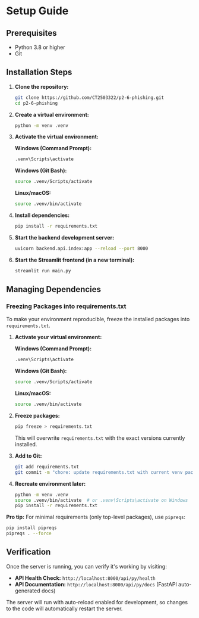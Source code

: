 # Setup Guide

## Prerequisites

- Python 3.8 or higher
- Git

## Installation Steps

1. **Clone the repository:**

   ```bash
   git clone https://github.com/CT2503322/p2-6-phishing.git
   cd p2-6-phishing
   ```

2. **Create a virtual environment:**

   ```bash
   python -m venv .venv
   ```

3. **Activate the virtual environment:**

   **Windows (Command Prompt):**

   ```bash
   .venv\Scripts\activate
   ```

   **Windows (Git Bash):**

   ```bash
   source .venv/Scripts/activate
   ```

   **Linux/macOS:**

   ```bash
   source .venv/bin/activate
   ```

4. **Install dependencies:**

   ```bash
   pip install -r requirements.txt
   ```

5. **Start the backend development server:**

   ```bash
   uvicorn backend.api.index:app --reload --port 8000
   ```

6. **Start the Streamlit frontend (in a new terminal):**

   ```bash
   streamlit run main.py
   ```

## Managing Dependencies

### Freezing Packages into requirements.txt

To make your environment reproducible, freeze the installed packages into `requirements.txt`.

1. **Activate your virtual environment:**

   **Windows (Command Prompt):**

   ```bash
   .venv\Scripts\activate
   ```

   **Windows (Git Bash):**

   ```bash
   source .venv/Scripts/activate
   ```

   **Linux/macOS:**

   ```bash
   source .venv/bin/activate
   ```

2. **Freeze packages:**

   ```bash
   pip freeze > requirements.txt
   ```

   This will overwrite `requirements.txt` with the exact versions currently installed.

3. **Add to Git:**

   ```bash
   git add requirements.txt
   git commit -m "chore: update requirements.txt with current venv packages"
   ```

4. **Recreate environment later:**
   ```bash
   python -m venv .venv
   source .venv/bin/activate  # or .venv\Scripts\activate on Windows
   pip install -r requirements.txt
   ```

**Pro tip:** For minimal requirements (only top-level packages), use `pipreqs`:

```bash
pip install pipreqs
pipreqs . --force
```

## Verification

Once the server is running, you can verify it's working by visiting:

- **API Health Check:** `http://localhost:8000/api/py/health`
- **API Documentation:** `http://localhost:8000/api/py/docs` (FastAPI auto-generated docs)

The server will run with auto-reload enabled for development, so changes to the code will automatically restart the server.
